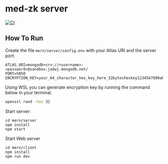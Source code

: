 # med-zk server 


[![CI](https://github.com/mongodb-developer/mern-stack-example/actions/workflows/main.yaml/badge.svg)](https://github.com/mongodb-developer/mern-stack-example/actions/workflows/main.yaml)

## How To Run
Create the file `mern/server/config.env` with your Atlas URI and the server port:
```
ATLAS_URI=mongodb+srv://<username>:<password>@sandbox.jadwj.mongodb.net/
PORT=5050
ENCRYPTION_KEY=your_64_character_hex_key_here_32byteshexkey1234567890abcdef
```

Using WSL you can generate encryption key by running the command below in your terminal.
```bash
openssl rand -hex 32
```

Start server:
```
cd mern/server
npm install
npm start
```

Start Web server
```
cd mern/client
npm install
npm run dev
```
